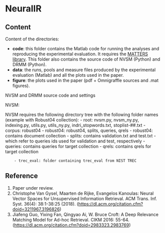 # NeuralIR
## Content

Content of the directories:
- **code**: this folder contains the Matlab code for running the analyses and reproducing the experimental evaluation. It requires the [MATTERS library](http://matters.dei.unipd.it/). This folder also contains the source code of NVSM (Python) and DRMM (Python).
- **data**: the runs, pools and measure files produced by the experimental evaluation (Matlab) and all the plots used in the paper. 
- **figure**:  the plots used in the paper (pdf + Omnigraffle sources and .mat figures). 

NVSM and DRMM source code and settings


NVSM: 

NVSM requires the following directory tree with the following folder names (example with Robust04 collection): 
	- root: nvsm.py, nvsm_ny.py, indexing.py, utils.py, utils_ny.py, indri_stopwords.txt, stoplist-##.txt
		- corpus: robust04
			- robust04: robust04, splits, queries, qrels 
				- robust04: contains document collection
				- splits: contains validation.txt and test.txt - which refer to queries ids used for validation and test, respectively
				- queries: contains queries for target collection
				- qrels: contains qrels for target collection

		- trec_eval: folder containing trec_eval from NIST TREC

## Reference
1. Paper under review.
2. Christophe Van Gysel, Maarten de Rijke, Evangelos Kanoulas: Neural Vector Spaces for Unsupervised Information Retrieval. ACM Trans. Inf. Syst. 36(4): 38:1-38:25 (2018). (https://dl.acm.org/citation.cfm?doid=3211967.3196826)
3. Jiafeng Guo, Yixing Fan, Qingyao Ai, W. Bruce Croft: A Deep Relevance Matching Model for Ad-hoc Retrieval. CIKM 2016: 55-64. (https://dl.acm.org/citation.cfm?doid=2983323.2983769)
